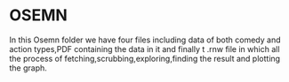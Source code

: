 # OSEMN
In this Osemn folder we have four files including data of both comedy and action types,PDF containing the data in it and finally t
.rnw file in which all the process of fetching,scrubbing,exploring,finding the result and plotting the graph.
